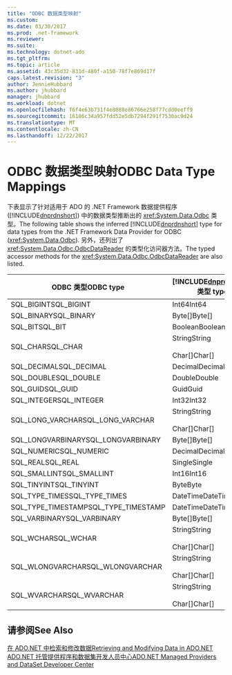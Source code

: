 ```yaml
---
title: "ODBC 数据类型映射"
ms.custom: 
ms.date: 03/30/2017
ms.prod: .net-framework
ms.reviewer: 
ms.suite: 
ms.technology: dotnet-ado
ms.tgt_pltfrm: 
ms.topic: article
ms.assetid: 43c35d32-831d-480f-a150-78f7e869d17f
caps.latest.revision: "3"
author: JennieHubbard
ms.author: jhubbard
manager: jhubbard
ms.workload: dotnet
ms.openlocfilehash: f6f4e63b731f4e8088e86766e258f77cdd0eeff9
ms.sourcegitcommit: 16186c34a957fdd52e5db7294f291f7530ac9d24
ms.translationtype: MT
ms.contentlocale: zh-CN
ms.lasthandoff: 12/22/2017
---
```

# <a name="odbc-data-type-mappings"></a><span data-ttu-id="ca53d-102">ODBC 数据类型映射</span><span class="sxs-lookup"><span data-stu-id="ca53d-102">ODBC Data Type Mappings</span></span>
<span data-ttu-id="ca53d-103">下表显示了针对适用于 ADO 的 .NET Framework 数据提供程序 ([!INCLUDE[dnprdnshort](../../../../includes/dnprdnshort-md.md)]) 中的数据类型推断出的 <xref:System.Data.Odbc> 类型。</span><span class="sxs-lookup"><span data-stu-id="ca53d-103">The following table shows the inferred [!INCLUDE[dnprdnshort](../../../../includes/dnprdnshort-md.md)] type for data types from the .NET Framework Data Provider for ODBC (<xref:System.Data.Odbc>).</span></span> <span data-ttu-id="ca53d-104">另外，还列出了 <xref:System.Data.Odbc.OdbcDataReader> 的类型化访问器方法。</span><span class="sxs-lookup"><span data-stu-id="ca53d-104">The typed accessor methods for the <xref:System.Data.Odbc.OdbcDataReader> are also listed.</span></span>  
  
|<span data-ttu-id="ca53d-105">ODBC 类型</span><span class="sxs-lookup"><span data-stu-id="ca53d-105">ODBC type</span></span>|[!INCLUDE[dnprdnshort](../../../../includes/dnprdnshort-md.md)]<span data-ttu-id="ca53d-106"> 类型</span><span class="sxs-lookup"><span data-stu-id="ca53d-106"> type</span></span>|[!INCLUDE[dnprdnshort](../../../../includes/dnprdnshort-md.md)]<span data-ttu-id="ca53d-107"> 类型化访问器</span><span class="sxs-lookup"><span data-stu-id="ca53d-107"> typed accessor</span></span>|  
|---------------|----------------------------------------------------------------------|--------------------------------------------------------------------------------|  
|<span data-ttu-id="ca53d-108">SQL_BIGINT</span><span class="sxs-lookup"><span data-stu-id="ca53d-108">SQL_BIGINT</span></span>|<span data-ttu-id="ca53d-109">Int64</span><span class="sxs-lookup"><span data-stu-id="ca53d-109">Int64</span></span>|<span data-ttu-id="ca53d-110">GetInt64()</span><span class="sxs-lookup"><span data-stu-id="ca53d-110">GetInt64()</span></span>|  
|<span data-ttu-id="ca53d-111">SQL_BINARY</span><span class="sxs-lookup"><span data-stu-id="ca53d-111">SQL_BINARY</span></span>|<span data-ttu-id="ca53d-112">Byte[]</span><span class="sxs-lookup"><span data-stu-id="ca53d-112">Byte[]</span></span>|<span data-ttu-id="ca53d-113">GetBytes()</span><span class="sxs-lookup"><span data-stu-id="ca53d-113">GetBytes()</span></span>|  
|<span data-ttu-id="ca53d-114">SQL_BIT</span><span class="sxs-lookup"><span data-stu-id="ca53d-114">SQL_BIT</span></span>|<span data-ttu-id="ca53d-115">Boolean</span><span class="sxs-lookup"><span data-stu-id="ca53d-115">Boolean</span></span>|<span data-ttu-id="ca53d-116">GetBoolean()</span><span class="sxs-lookup"><span data-stu-id="ca53d-116">GetBoolean()</span></span>|  
|<span data-ttu-id="ca53d-117">SQL_CHAR</span><span class="sxs-lookup"><span data-stu-id="ca53d-117">SQL_CHAR</span></span>|<span data-ttu-id="ca53d-118">String</span><span class="sxs-lookup"><span data-stu-id="ca53d-118">String</span></span><br /><br /> <span data-ttu-id="ca53d-119">Char[]</span><span class="sxs-lookup"><span data-stu-id="ca53d-119">Char[]</span></span>|<span data-ttu-id="ca53d-120">GetString()</span><span class="sxs-lookup"><span data-stu-id="ca53d-120">GetString()</span></span><br /><br /> <span data-ttu-id="ca53d-121">GetChars()</span><span class="sxs-lookup"><span data-stu-id="ca53d-121">GetChars()</span></span>|  
|<span data-ttu-id="ca53d-122">SQL_DECIMAL</span><span class="sxs-lookup"><span data-stu-id="ca53d-122">SQL_DECIMAL</span></span>|<span data-ttu-id="ca53d-123">Decimal</span><span class="sxs-lookup"><span data-stu-id="ca53d-123">Decimal</span></span>|<span data-ttu-id="ca53d-124">GetDecimal()</span><span class="sxs-lookup"><span data-stu-id="ca53d-124">GetDecimal()</span></span>|  
|<span data-ttu-id="ca53d-125">SQL_DOUBLE</span><span class="sxs-lookup"><span data-stu-id="ca53d-125">SQL_DOUBLE</span></span>|<span data-ttu-id="ca53d-126">Double</span><span class="sxs-lookup"><span data-stu-id="ca53d-126">Double</span></span>|<span data-ttu-id="ca53d-127">GetDouble()</span><span class="sxs-lookup"><span data-stu-id="ca53d-127">GetDouble()</span></span>|  
|<span data-ttu-id="ca53d-128">SQL_GUID</span><span class="sxs-lookup"><span data-stu-id="ca53d-128">SQL_GUID</span></span>|<span data-ttu-id="ca53d-129">Guid</span><span class="sxs-lookup"><span data-stu-id="ca53d-129">Guid</span></span>|<span data-ttu-id="ca53d-130">GetGuid()</span><span class="sxs-lookup"><span data-stu-id="ca53d-130">GetGuid()</span></span>|  
|<span data-ttu-id="ca53d-131">SQL_INTEGER</span><span class="sxs-lookup"><span data-stu-id="ca53d-131">SQL_INTEGER</span></span>|<span data-ttu-id="ca53d-132">Int32</span><span class="sxs-lookup"><span data-stu-id="ca53d-132">Int32</span></span>|<span data-ttu-id="ca53d-133">GetInt32()</span><span class="sxs-lookup"><span data-stu-id="ca53d-133">GetInt32()</span></span>|  
|<span data-ttu-id="ca53d-134">SQL_LONG_VARCHAR</span><span class="sxs-lookup"><span data-stu-id="ca53d-134">SQL_LONG_VARCHAR</span></span>|<span data-ttu-id="ca53d-135">String</span><span class="sxs-lookup"><span data-stu-id="ca53d-135">String</span></span><br /><br /> <span data-ttu-id="ca53d-136">Char[]</span><span class="sxs-lookup"><span data-stu-id="ca53d-136">Char[]</span></span>|<span data-ttu-id="ca53d-137">GetString()</span><span class="sxs-lookup"><span data-stu-id="ca53d-137">GetString()</span></span><br /><br /> <span data-ttu-id="ca53d-138">GetChars()</span><span class="sxs-lookup"><span data-stu-id="ca53d-138">GetChars()</span></span>|  
|<span data-ttu-id="ca53d-139">SQL_LONGVARBINARY</span><span class="sxs-lookup"><span data-stu-id="ca53d-139">SQL_LONGVARBINARY</span></span>|<span data-ttu-id="ca53d-140">Byte[]</span><span class="sxs-lookup"><span data-stu-id="ca53d-140">Byte[]</span></span>|<span data-ttu-id="ca53d-141">GetBytes()</span><span class="sxs-lookup"><span data-stu-id="ca53d-141">GetBytes()</span></span>|  
|<span data-ttu-id="ca53d-142">SQL_NUMERIC</span><span class="sxs-lookup"><span data-stu-id="ca53d-142">SQL_NUMERIC</span></span>|<span data-ttu-id="ca53d-143">Decimal</span><span class="sxs-lookup"><span data-stu-id="ca53d-143">Decimal</span></span>|<span data-ttu-id="ca53d-144">GetDecimal()</span><span class="sxs-lookup"><span data-stu-id="ca53d-144">GetDecimal()</span></span>|  
|<span data-ttu-id="ca53d-145">SQL_REAL</span><span class="sxs-lookup"><span data-stu-id="ca53d-145">SQL_REAL</span></span>|<span data-ttu-id="ca53d-146">Single</span><span class="sxs-lookup"><span data-stu-id="ca53d-146">Single</span></span>|<span data-ttu-id="ca53d-147">GetFloat()</span><span class="sxs-lookup"><span data-stu-id="ca53d-147">GetFloat()</span></span>|  
|<span data-ttu-id="ca53d-148">SQL_SMALLINT</span><span class="sxs-lookup"><span data-stu-id="ca53d-148">SQL_SMALLINT</span></span>|<span data-ttu-id="ca53d-149">Int16</span><span class="sxs-lookup"><span data-stu-id="ca53d-149">Int16</span></span>|<span data-ttu-id="ca53d-150">GetInt16()</span><span class="sxs-lookup"><span data-stu-id="ca53d-150">GetInt16()</span></span>|  
|<span data-ttu-id="ca53d-151">SQL_TINYINT</span><span class="sxs-lookup"><span data-stu-id="ca53d-151">SQL_TINYINT</span></span>|<span data-ttu-id="ca53d-152">Byte</span><span class="sxs-lookup"><span data-stu-id="ca53d-152">Byte</span></span>|<span data-ttu-id="ca53d-153">GetByte()</span><span class="sxs-lookup"><span data-stu-id="ca53d-153">GetByte()</span></span>|  
|<span data-ttu-id="ca53d-154">SQL_TYPE_TIMES</span><span class="sxs-lookup"><span data-stu-id="ca53d-154">SQL_TYPE_TIMES</span></span>|<span data-ttu-id="ca53d-155">DateTime</span><span class="sxs-lookup"><span data-stu-id="ca53d-155">DateTime</span></span>|<span data-ttu-id="ca53d-156">GetDateTime()</span><span class="sxs-lookup"><span data-stu-id="ca53d-156">GetDateTime()</span></span>|  
|<span data-ttu-id="ca53d-157">SQL_TYPE_TIMESTAMP</span><span class="sxs-lookup"><span data-stu-id="ca53d-157">SQL_TYPE_TIMESTAMP</span></span>|<span data-ttu-id="ca53d-158">DateTime</span><span class="sxs-lookup"><span data-stu-id="ca53d-158">DateTime</span></span>|<span data-ttu-id="ca53d-159">GetDateTime()</span><span class="sxs-lookup"><span data-stu-id="ca53d-159">GetDateTime()</span></span>|  
|<span data-ttu-id="ca53d-160">SQL_VARBINARY</span><span class="sxs-lookup"><span data-stu-id="ca53d-160">SQL_VARBINARY</span></span>|<span data-ttu-id="ca53d-161">Byte[]</span><span class="sxs-lookup"><span data-stu-id="ca53d-161">Byte[]</span></span>|<span data-ttu-id="ca53d-162">GetBytes()</span><span class="sxs-lookup"><span data-stu-id="ca53d-162">GetBytes()</span></span>|  
|<span data-ttu-id="ca53d-163">SQL_WCHAR</span><span class="sxs-lookup"><span data-stu-id="ca53d-163">SQL_WCHAR</span></span>|<span data-ttu-id="ca53d-164">String</span><span class="sxs-lookup"><span data-stu-id="ca53d-164">String</span></span><br /><br /> <span data-ttu-id="ca53d-165">Char[]</span><span class="sxs-lookup"><span data-stu-id="ca53d-165">Char[]</span></span>|<span data-ttu-id="ca53d-166">GetString()</span><span class="sxs-lookup"><span data-stu-id="ca53d-166">GetString()</span></span><br /><br /> <span data-ttu-id="ca53d-167">GetChars()</span><span class="sxs-lookup"><span data-stu-id="ca53d-167">GetChars()</span></span>|  
|<span data-ttu-id="ca53d-168">SQL_WLONGVARCHAR</span><span class="sxs-lookup"><span data-stu-id="ca53d-168">SQL_WLONGVARCHAR</span></span>|<span data-ttu-id="ca53d-169">String</span><span class="sxs-lookup"><span data-stu-id="ca53d-169">String</span></span><br /><br /> <span data-ttu-id="ca53d-170">Char[]</span><span class="sxs-lookup"><span data-stu-id="ca53d-170">Char[]</span></span>|<span data-ttu-id="ca53d-171">GetString()</span><span class="sxs-lookup"><span data-stu-id="ca53d-171">GetString()</span></span><br /><br /> <span data-ttu-id="ca53d-172">GetChars()</span><span class="sxs-lookup"><span data-stu-id="ca53d-172">GetChars()</span></span>|  
|<span data-ttu-id="ca53d-173">SQL_WVARCHAR</span><span class="sxs-lookup"><span data-stu-id="ca53d-173">SQL_WVARCHAR</span></span>|<span data-ttu-id="ca53d-174">String</span><span class="sxs-lookup"><span data-stu-id="ca53d-174">String</span></span><br /><br /> <span data-ttu-id="ca53d-175">Char[]</span><span class="sxs-lookup"><span data-stu-id="ca53d-175">Char[]</span></span>|<span data-ttu-id="ca53d-176">GetString()</span><span class="sxs-lookup"><span data-stu-id="ca53d-176">GetString()</span></span><br /><br /> <span data-ttu-id="ca53d-177">GetChars()</span><span class="sxs-lookup"><span data-stu-id="ca53d-177">GetChars()</span></span>|  
  
## <a name="see-also"></a><span data-ttu-id="ca53d-178">请参阅</span><span class="sxs-lookup"><span data-stu-id="ca53d-178">See Also</span></span>  
 [<span data-ttu-id="ca53d-179">在 ADO.NET 中检索和修改数据</span><span class="sxs-lookup"><span data-stu-id="ca53d-179">Retrieving and Modifying Data in ADO.NET</span></span>](../../../../docs/framework/data/adonet/retrieving-and-modifying-data.md)  
 [<span data-ttu-id="ca53d-180">ADO.NET 托管提供程序和数据集开发人员中心</span><span class="sxs-lookup"><span data-stu-id="ca53d-180">ADO.NET Managed Providers and DataSet Developer Center</span></span>](http://go.microsoft.com/fwlink/?LinkId=217917)
